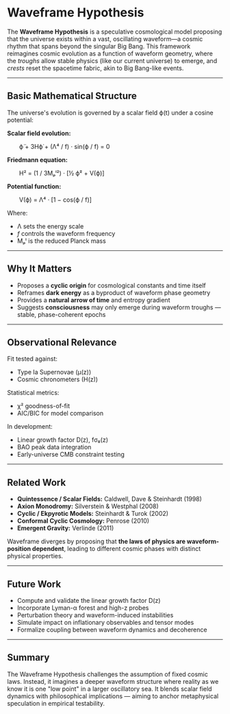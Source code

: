 
# Waveframe Hypothesis

The **Waveframe Hypothesis** is a speculative cosmological model proposing that the universe exists within a vast, oscillating waveform—a cosmic rhythm that spans beyond the singular Big Bang. This framework reimagines cosmic evolution as a function of waveform geometry, where the *troughs* allow stable physics (like our current universe) to emerge, and *crests* reset the spacetime fabric, akin to Big Bang-like events.

---

## Basic Mathematical Structure

The universe's evolution is governed by a scalar field ϕ(t) under a cosine potential:

**Scalar field evolution:**

  ϕ̈ + 3Hϕ̇ + (Λ⁴ / f) · sin(ϕ / f) = 0

**Friedmann equation:**

  H² = (1 / 3Mₚˡ²) · [½ ϕ̇² + V(ϕ)]

**Potential function:**

  V(ϕ) = Λ⁴ · [1 − cos(ϕ / f)]

Where:
- Λ sets the energy scale
- *f* controls the waveform frequency
- Mₚˡ is the reduced Planck mass

---

## Why It Matters

- Proposes a **cyclic origin** for cosmological constants and time itself
- Reframes **dark energy** as a byproduct of waveform phase geometry
- Provides a **natural arrow of time** and entropy gradient
- Suggests **consciousness** may only emerge during waveform troughs — stable, phase-coherent epochs

---

## Observational Relevance

Fit tested against:
- Type Ia Supernovae (μ(z))
- Cosmic chronometers (H(z))

Statistical metrics:
- χ² goodness-of-fit
- AIC/BIC for model comparison

In development:
- Linear growth factor D(z), fσ₈(z)
- BAO peak data integration
- Early-universe CMB constraint testing

---

## Related Work

- **Quintessence / Scalar Fields:** Caldwell, Dave & Steinhardt (1998)
- **Axion Monodromy:** Silverstein & Westphal (2008)
- **Cyclic / Ekpyrotic Models:** Steinhardt & Turok (2002)
- **Conformal Cyclic Cosmology:** Penrose (2010)
- **Emergent Gravity:** Verlinde (2011)

Waveframe diverges by proposing that **the laws of physics are waveform-position dependent**, leading to different cosmic phases with distinct physical properties.

---

## Future Work

- Compute and validate the linear growth factor D(z)
- Incorporate Lyman-α forest and high-z probes
- Perturbation theory and waveform-induced instabilities
- Simulate impact on inflationary observables and tensor modes
- Formalize coupling between waveform dynamics and decoherence

---

## Summary

The Waveframe Hypothesis challenges the assumption of fixed cosmic laws. Instead, it imagines a deeper waveform structure where reality as we know it is one "low point" in a larger oscillatory sea. It blends scalar field dynamics with philosophical implications — aiming to anchor metaphysical speculation in empirical testability.
